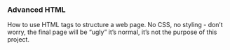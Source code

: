### Advanced HTML
How to use HTML tags to structure a web page. No CSS, no styling - don’t worry, the final page will be “ugly” it’s normal, it’s not the purpose of this project.
